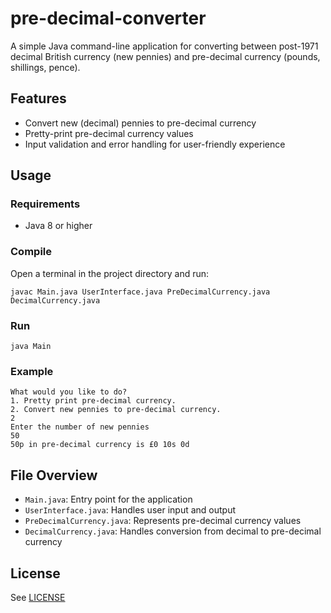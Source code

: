 # pre-decimal-converter

A simple Java command-line application for converting between post-1971 decimal British currency (new pennies) and pre-decimal currency (pounds, shillings, pence).

## Features
- Convert new (decimal) pennies to pre-decimal currency
- Pretty-print pre-decimal currency values
- Input validation and error handling for user-friendly experience

## Usage

### Requirements
- Java 8 or higher

### Compile

Open a terminal in the project directory and run:

```
javac Main.java UserInterface.java PreDecimalCurrency.java DecimalCurrency.java
```

### Run

```
java Main
```

### Example

```
What would you like to do?
1. Pretty print pre-decimal currency.
2. Convert new pennies to pre-decimal currency.
2
Enter the number of new pennies
50
50p in pre-decimal currency is £0 10s 0d
```

## File Overview
- `Main.java`: Entry point for the application
- `UserInterface.java`: Handles user input and output
- `PreDecimalCurrency.java`: Represents pre-decimal currency values
- `DecimalCurrency.java`: Handles conversion from decimal to pre-decimal currency

## License
See [LICENSE](LICENSE)